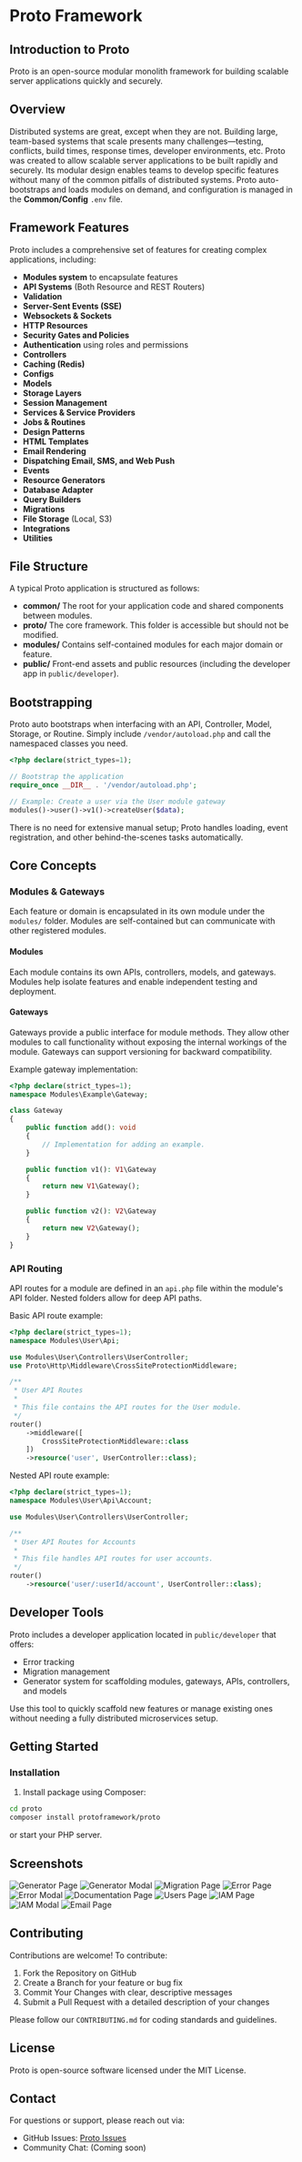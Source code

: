 # Proto Framework

## Introduction to Proto

Proto is an open-source modular monolith framework for building scalable server applications quickly and securely.

## Overview

Distributed systems are great, except when they are not. Building large, team-based systems that scale presents many challenges—testing, conflicts, build times, response times, developer environments, etc. Proto was created to allow scalable server applications to be built rapidly and securely. Its modular design enables teams to develop specific features without many of the common pitfalls of distributed systems. Proto auto-bootstraps and loads modules on demand, and configuration is managed in the **Common/Config** `.env` file.

## Framework Features

Proto includes a comprehensive set of features for creating complex applications, including:

- **Modules system** to encapsulate features
- **API Systems** (Both Resource and REST Routers)
- **Validation**
- **Server-Sent Events (SSE)**
- **Websockets & Sockets**
- **HTTP Resources**
- **Security Gates and Policies**
- **Authentication** using roles and permissions
- **Controllers**
- **Caching (Redis)**
- **Configs**
- **Models**
- **Storage Layers**
- **Session Management**
- **Services & Service Providers**
- **Jobs & Routines**
- **Design Patterns**
- **HTML Templates**
- **Email Rendering**
- **Dispatching Email, SMS, and Web Push**
- **Events**
- **Resource Generators**
- **Database Adapter**
- **Query Builders**
- **Migrations**
- **File Storage** (Local, S3)
- **Integrations**
- **Utilities**

## File Structure

A typical Proto application is structured as follows:

- **common/**
  The root for your application code and shared components between modules.
- **proto/**
  The core framework. This folder is accessible but should not be modified.
- **modules/**
  Contains self-contained modules for each major domain or feature.
- **public/**
  Front-end assets and public resources (including the developer app in `public/developer`).

## Bootstrapping

Proto auto bootstraps when interfacing with an API, Controller, Model, Storage, or Routine. Simply include `/vendor/autoload.php` and call the namespaced classes you need.

```php
<?php declare(strict_types=1);

// Bootstrap the application
require_once __DIR__ . '/vendor/autoload.php';

// Example: Create a user via the User module gateway
modules()->user()->v1()->createUser($data);
```

There is no need for extensive manual setup; Proto handles loading, event registration, and other behind-the-scenes tasks automatically.

## Core Concepts

### Modules & Gateways

Each feature or domain is encapsulated in its own module under the `modules/` folder. Modules are self-contained but can communicate with other registered modules.

#### Modules

Each module contains its own APIs, controllers, models, and gateways. Modules help isolate features and enable independent testing and deployment.

#### Gateways

Gateways provide a public interface for module methods. They allow other modules to call functionality without exposing the internal workings of the module. Gateways can support versioning for backward compatibility.

Example gateway implementation:

```php
<?php declare(strict_types=1);
namespace Modules\Example\Gateway;

class Gateway
{
    public function add(): void
    {
        // Implementation for adding an example.
    }

    public function v1(): V1\Gateway
    {
        return new V1\Gateway();
    }

    public function v2(): V2\Gateway
    {
        return new V2\Gateway();
    }
}
```

### API Routing

API routes for a module are defined in an `api.php` file within the module's API folder. Nested folders allow for deep API paths.

Basic API route example:

```php
<?php declare(strict_types=1);
namespace Modules\User\Api;

use Modules\User\Controllers\UserController;
use Proto\Http\Middleware\CrossSiteProtectionMiddleware;

/**
 * User API Routes
 *
 * This file contains the API routes for the User module.
 */
router()
    ->middleware([
        CrossSiteProtectionMiddleware::class
    ])
    ->resource('user', UserController::class);
```

Nested API route example:

```php
<?php declare(strict_types=1);
namespace Modules\User\Api\Account;

use Modules\User\Controllers\UserController;

/**
 * User API Routes for Accounts
 *
 * This file handles API routes for user accounts.
 */
router()
    ->resource('user/:userId/account', UserController::class);
```

## Developer Tools

Proto includes a developer application located in `public/developer` that offers:
- Error tracking
- Migration management
- Generator system for scaffolding modules, gateways, APIs, controllers, and models

Use this tool to quickly scaffold new features or manage existing ones without needing a fully distributed microservices setup.

## Getting Started

### Installation

1. Install package using Composer:
```sh
cd proto
composer install protoframework/proto
```

or start your PHP server.

## Screenshots

![Generator Page](https://raw.githubusercontent.com/chrisdurfee/proto/refs/heads/main/public/images/product/generator-page.png)
![Generator Modal](https://raw.githubusercontent.com/chrisdurfee/proto/refs/heads/main/public/images/product/generator-modal.png)
![Migration Page](https://raw.githubusercontent.com/chrisdurfee/proto/refs/heads/main/public/images/product/migration-page.png)
![Error Page](https://raw.githubusercontent.com/chrisdurfee/proto/refs/heads/main/public/images/product/error-page.png)
![Error Modal](https://raw.githubusercontent.com/chrisdurfee/proto/refs/heads/main/public/images/product/error-modal.png)
![Documentation Page](https://raw.githubusercontent.com/chrisdurfee/proto/refs/heads/main/public/images/product/documentation-page.png)
![Users Page](https://raw.githubusercontent.com/chrisdurfee/proto/refs/heads/main/public/images/product/user-page.png)
![IAM Page](https://raw.githubusercontent.com/chrisdurfee/proto/refs/heads/main/public/images/product/iam-page.png)
![IAM Modal](https://raw.githubusercontent.com/chrisdurfee/proto/refs/heads/main/public/images/product/iam-modal.png)
![Email Page](https://raw.githubusercontent.com/chrisdurfee/proto/refs/heads/main/public/images/product/email-page.png)

## Contributing

Contributions are welcome! To contribute:

1. Fork the Repository on GitHub
2. Create a Branch for your feature or bug fix
3. Commit Your Changes with clear, descriptive messages
4. Submit a Pull Request with a detailed description of your changes

Please follow our `CONTRIBUTING.md` for coding standards and guidelines.

## License

Proto is open-source software licensed under the MIT License.

## Contact

For questions or support, please reach out via:

- GitHub Issues: [Proto Issues](https://github.com/chrisdurfee/proto/issues)
- Community Chat: (Coming soon)